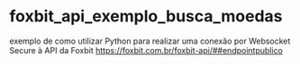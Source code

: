 # foxbit_api_exemplo_busca_moedas
exemplo de como utilizar Python para realizar uma conexão por Websocket Secure à API da Foxbit https://foxbit.com.br/foxbit-api/##endpointpublico
